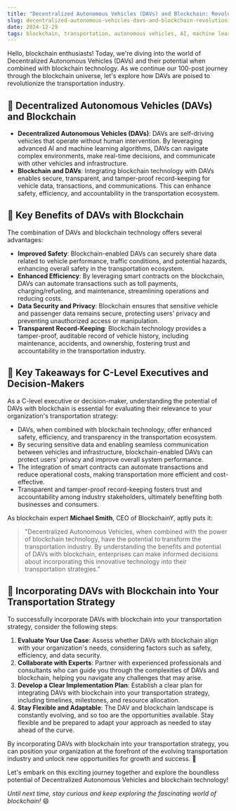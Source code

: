 ```yaml
---
title: "Decentralized Autonomous Vehicles (DAVs) and Blockchain: Revolutionizing Transportation"
slug: decentralized-autonomous-vehicles-davs-and-blockchain-revolutionizing-transportation
date: 2024-12-29
tags: blockchain, transportation, autonomous vehicles, AI, machine learning
---
```


Hello, blockchain enthusiasts! Today, we're diving into the world of Decentralized Autonomous Vehicles (DAVs) and their potential when combined with blockchain technology. As we continue our 100-post journey through the blockchain universe, let's explore how DAVs are poised to revolutionize the transportation industry.

## 🚗 Decentralized Autonomous Vehicles (DAVs) and Blockchain

- **Decentralized Autonomous Vehicles (DAVs)**: DAVs are self-driving vehicles that operate without human intervention. By leveraging advanced AI and machine learning algorithms, DAVs can navigate complex environments, make real-time decisions, and communicate with other vehicles and infrastructure.
- **Blockchain and DAVs**: Integrating blockchain technology with DAVs enables secure, transparent, and tamper-proof record-keeping for vehicle data, transactions, and communications. This can enhance safety, efficiency, and accountability in the transportation ecosystem.

## 🔗 Key Benefits of DAVs with Blockchain

The combination of DAVs and blockchain technology offers several advantages:

- **Improved Safety**: Blockchain-enabled DAVs can securely share data related to vehicle performance, traffic conditions, and potential hazards, enhancing overall safety in the transportation ecosystem.
- **Enhanced Efficiency**: By leveraging smart contracts on the blockchain, DAVs can automate transactions such as toll payments, charging/refueling, and maintenance, streamlining operations and reducing costs.
- **Data Security and Privacy**: Blockchain ensures that sensitive vehicle and passenger data remains secure, protecting users' privacy and preventing unauthorized access or manipulation.
- **Transparent Record-Keeping**: Blockchain technology provides a tamper-proof, auditable record of vehicle history, including maintenance, accidents, and ownership, fostering trust and accountability in the transportation industry.

## 🔑 Key Takeaways for C-Level Executives and Decision-Makers

As a C-level executive or decision-maker, understanding the potential of DAVs with blockchain is essential for evaluating their relevance to your organization's transportation strategy:

- DAVs, when combined with blockchain technology, offer enhanced safety, efficiency, and transparency in the transportation ecosystem.
- By securing sensitive data and enabling seamless communication between vehicles and infrastructure, blockchain-enabled DAVs can protect users' privacy and improve overall system performance.
- The integration of smart contracts can automate transactions and reduce operational costs, making transportation more efficient and cost-effective.
- Transparent and tamper-proof record-keeping fosters trust and accountability among industry stakeholders, ultimately benefiting both businesses and consumers.

As blockchain expert **Michael Smith**, CEO of BlockchainY, aptly puts it:

> "Decentralized Autonomous Vehicles, when combined with the power of blockchain technology, have the potential to transform the transportation industry. By understanding the benefits and potential of DAVs with blockchain, enterprises can make informed decisions about incorporating this innovative technology into their transportation strategies."

## 🚀 Incorporating DAVs with Blockchain into Your Transportation Strategy

To successfully incorporate DAVs with blockchain into your transportation strategy, consider the following steps:

1. **Evaluate Your Use Case**: Assess whether DAVs with blockchain align with your organization's needs, considering factors such as safety, efficiency, and data security.
2. **Collaborate with Experts**: Partner with experienced professionals and consultants who can guide you through the complexities of DAVs and blockchain, helping you navigate any challenges that may arise.
3. **Develop a Clear Implementation Plan**: Establish a clear plan for integrating DAVs with blockchain into your transportation strategy, including timelines, milestones, and resource allocation.
4. **Stay Flexible and Adaptable**: The DAV and blockchain landscape is constantly evolving, and so too are the opportunities available. Stay flexible and be prepared to adapt your approach as needed to stay ahead of the curve.

By incorporating DAVs with blockchain into your transportation strategy, you can position your organization at the forefront of the evolving transportation industry and unlock new opportunities for growth and success. 🚀

Let's embark on this exciting journey together and explore the boundless potential of Decentralized Autonomous Vehicles and blockchain technology!

*Until next time, stay curious and keep exploring the fascinating world of blockchain!* 😄
